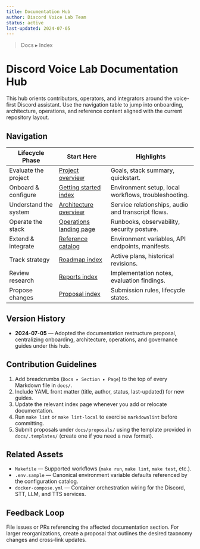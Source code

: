 ```yaml
---
title: Documentation Hub
author: Discord Voice Lab Team
status: active
last-updated: 2024-07-05
---
```


<!-- markdownlint-disable-next-line MD041 -->
> Docs ▸ Index

# Discord Voice Lab Documentation Hub

This hub orients contributors, operators, and integrators around the voice-first Discord
assistant. Use the navigation table to jump into onboarding, architecture, operations,
and reference content aligned with the current repository layout.

## Navigation

| Lifecycle Phase | Start Here | Highlights |
| --- | --- | --- |
| Evaluate the project | [Project overview](../README.md) | Goals, stack summary, quickstart. |
| Onboard & configure | [Getting started index](getting-started/README.md) | Environment setup, local workflows, troubleshooting. |
| Understand the system | [Architecture overview](architecture/system-overview.md) | Service relationships, audio and transcript flows. |
| Operate the stack | [Operations landing page](operations/README.md) | Runbooks, observability, security posture. |
| Extend & integrate | [Reference catalog](reference/configuration-catalog.md) | Environment variables, API endpoints, manifests. |
| Track strategy | [Roadmap index](roadmaps/index.md) | Active plans, historical revisions. |
| Review research | [Reports index](reports/index.md) | Implementation notes, evaluation findings. |
| Propose changes | [Proposal index](proposals/index.md) | Submission rules, lifecycle states. |

## Version History

- **2024-07-05** — Adopted the documentation restructure proposal, centralizing onboarding,
  architecture, operations, and governance guides under this hub.

## Contribution Guidelines

1. Add breadcrumbs (`Docs ▸ Section ▸ Page`) to the top of every Markdown file in `docs/`.
2. Include YAML front matter (title, author, status, last-updated) for new guides.
3. Update the relevant index page whenever you add or relocate documentation.
4. Run `make lint` or `make lint-local` to exercise `markdownlint` before committing.
5. Submit proposals under `docs/proposals/` using the template provided in
   `docs/.templates/` (create one if you need a new format).

## Related Assets

- `Makefile` — Supported workflows (`make run`, `make lint`, `make test`, etc.).
- `.env.sample` — Canonical environment variable defaults referenced by the configuration catalog.
- `docker-compose.yml` — Container orchestration wiring for the Discord, STT, LLM, and TTS services.

## Feedback Loop

File issues or PRs referencing the affected documentation section. For larger reorganizations,
create a proposal that outlines the desired taxonomy changes and cross-link updates.
